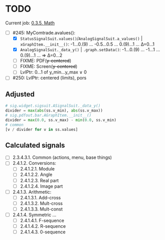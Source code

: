 # TODO

Current job: [0.3.5. Math](https://github.com/tieugene/iosc.py/milestone/17)

- [ ] #245: MyComtrade.avalues():
  + [x] `StatusSignalSuit.values()`/`AnalogSignalSuit.a_values()` | `xGraphItem.__init__()`: -1…0.(9) … -0.5…0.5 … 0.(9)…1 … Δ=0…1
  + [x] `AnalogSignalSuit._data_y()` | `.graph.setData()`: -1…0.(9) … -1…1 … 0.(9)…1 … => Δ=0…2
  + [ ] FIXME: PDF(~~y-centered~~)
  + [ ] FIXME: Screen(~~y-centered~~)
  + [ ] LvlPtr: 0…1 of y_min…y_max ∨ 0
- [ ] #250: LvlPtr: centered (limits), pors

## Adjusted

```py
# sig.widget.sigsuit.ASignalSuit._data_y()
divider = max(abs(ss.v_min), abs(ss.v_max))
# sig.pdfout.bar.AGraphItem.__init__()
divider = max(0.0, ss.v_max) - min(0.0, ss.v_min)
# common
[v / divider for v in ss.values]
```

## Calculated signals

- [ ] 2.3.4.3.1. Common (actions, menu, base things)
- [ ] 2.4.1.2. Conversions:
  + [ ] 2.4.1.2.1. Module
  + [ ] 2.4.1.2.2. Angle
  + [ ] 2.4.1.2.3. Real part
  + [ ] 2.4.1.2.4. Image part
- [ ] 2.4.1.3. Arithmetic:
  + [ ] 2.4.1.3.1. Add-cross
  + [ ] 2.4.1.3.2. Mult-cross
  + [ ] 2.4.1.3.3. Mult-const
- [ ] 2.4.1.4. Symmetric &hellip;
  - [ ] 2.4.1.4.1. F-sequence
  - [ ] 2.4.1.4.2. R-sequence
  - [ ] 2.4.1.4.3. 0-sequence
